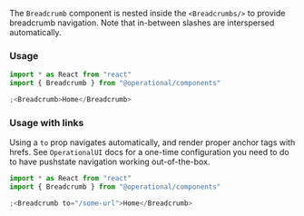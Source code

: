 The `Breadcrumb` component is nested inside the `<Breadcrumbs/>` to provide breadcrumb navigation. Note that in-between slashes are interspersed automatically.

### Usage

```jsx
import * as React from "react"
import { Breadcrumb } from "@operational/components"

;<Breadcrumb>Home</Breadcrumb>
```

### Usage with links

Using a `to` prop navigates automatically, and render proper anchor tags with hrefs. See `OperationalUI` docs for a one-time configuration you need to do to have pushstate navigation working out-of-the-box.

```jsx
import * as React from "react"
import { Breadcrumb } from "@operational/components"

;<Breadcrumb to="/some-url">Home</Breadcrumb>
```
